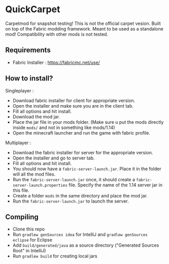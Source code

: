 # QuickCarpet
Carpetmod for snapshot testing!
This is not the official carpet vesion.
Built on top of the Fabric modding framework.
Meant to be used as a standalone mod! Compatibility with other mods is not tested.

## Requirements
- Fabric Installer : https://fabricmc.net/use/

## How to install?
Singleplayer :
- Download fabric installer for client for appropriate version.
- Open the installer and make sure you are in the client tab.
- Fill all options and hit install.
- Download the mod jar.
- Place the jar file in your mods folder. (Make sure u put the mods directly inside `mods/` and not in
  something like mods/1.14)
- Open the minecraft launcher and run the game with fabric profile.

Multiplayer :
- Download the fabric installer for server for the appropriate version.
- Open the installer and go to server tab.
- Fill all options and hit install.
- You should now have a `fabric-server-launch.jar`. Place it in the folder will all the mod files.
- Run the `fabric-server-launch.jar` once, it should create a `fabric-server-launch.properties` file.
  Specify the name of the 1.14 server jar in this file.
- Create a folder `mods` in the same directory and place the mod jar.
- Run the `fabric-server-launch.jar` to launch the server.

## Compiling
- Clone this repo
- Run `gradlew genSources idea` for IntelliJ and `gradlew genSources eclipse` for Eclipse
- Add `build/generated/java` as a source directory ("Generated Sources Root" in IntelliJ)
- Run `gradlew build` for creating local jars
